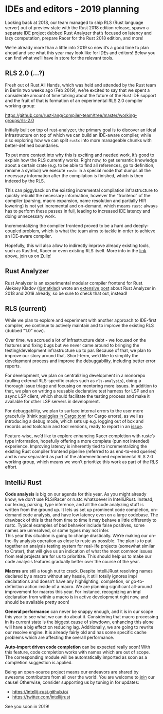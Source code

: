 # IDEs and editors - 2019 planning
Looking back at 2018, our team managed to ship RLS (Rust language server) out of preview state with the Rust 2018 edition release, spawn a separate IDE project dubbed Rust Analyzer that’s focused on latency and lazy computation, prepare Racer for the Rust 2018 edition, and more!

We’re already more than a little into 2019 so now it’s a good time to plan ahead and see what this year may look like for IDEs and editors! Below you can find what we’ll have in store for the relevant tools.

## RLS 2.0 (…?)

Fresh out of Rust All Hands, which was held and attended by the Rust team in Berlin two weeks ago (Feb 2019), we’re excited to say that we spent a considerate amount of time talking about the future of the Rust IDE support and the fruit of that is formation of an experimental RLS 2.0 compiler working group:

https://github.com/rust-lang/compiler-team/tree/master/working-groups/rls-2.0

Initially built on top of rust-analyzer, the primary goal is to discover an ideal infrastructure on top of which we can build an IDE-aware compiler, while also exploring how we can split `rustc` into more manageable chunks with better-defined boundaries.

To put more context into why this is exciting and needed work, it’s good to explain how the RLS currently works. Right now, to get semantic knowledge about a certain crate (e.g. to be able to find all references, go to definition, rename a symbol) we execute `rustc` in a special mode that dumps all the necessary information after the compilation is finished, which is then indexed by the RLS.

This can piggyback on the existing incremental compilation infrastructure to quickly rebuild the necessary information, however the “frontend” of the compiler (parsing, macro expansion, name resolution and partially HIR lowering) is not yet incremental and on-demand, which means `rustc` always has to perform these passes in full, leading to increased IDE latency and doing unnecessary work.

Incrementalizing the compiler frontend proved to be a hard and deeply-coupled problem, which is what the team aims to tackle in order to achieve an IDE-aware compiler.

Hopefully, this will also allow to indirectly improve already existing tools, such as Rustfmt, Racer or even existing RLS itself. More info in the [link](https://rust-lang.zulipchat.com/#narrow/stream/185405-t-compiler.2Frls-2.2E0/topic/scope.20and.20how.20to.20proceed) above, join us on [Zulip](https://rust-lang.zulipchat.com/login/#narrow/stream/185405-t-compiler.2Frls-2.2E0/topic/scope.20and.20how.20to.20proceed)!

## Rust Analyzer

Rust Analyzer is an experimental modular compiler frontend for Rust. Aleksey Kladov ([@matklad](https://github.com/matklad/)) wrote an [extensive post](https://ferrous-systems.com/blog/rust-analyzer-2019/) about Rust Analyzer in 2018 and 2019 already, so be sure to check that out, instead!

## RLS (current)

While we plan to explore and experiment with another approach to IDE-first compiler, we continue to actively maintain and to improve the existing RLS (dubbed “1.0” now).

Over time, we accrued a lot of infrastructure debt - we focused on the features and fixing bugs but we never came around to bringing the testing/development infrastructure up to par.
Because of that, we plan to improve our story around that. Short-term, we’d like to simplify the development process and improve the debuggability, including better error reports.

For development, we plan on centralizing development in a monorepo (pulling external RLS-specific crates such as `rls-analysis`), doing a thorough issue triage and focusing on mentoring more issues.
In addition to that, we plan on writing a reusable declarative test harness for LSP and an async LSP client, which should facilitate the testing process and make it available for other LSP servers in development.

For debuggability, we plan to surface internal errors to the user more gracefully (think [squiggles in Cargo.toml](https://github.com/rust-lang/rls/pull/1089) for Cargo errors), as well as introducing a debug mode, which sets up e.g. logging out of box and records used toolchain and tool versions, ready to report in an [issue](https://github.com/rust-lang/rls/issues).

Feature-wise, we’d like to explore enhancing Racer completion with rustc’s type information, hopefully offering a more complete (pun not intended) experience.
Improving latency is inherently tied to incrementalizing the existing Rust compiler frontend pipeline (referred to as end-to-end queries) and is now separated as part of the aforementioned experimental RLS 2.0 working group, which means we won’t prioritize this work as part of the RLS effort.

## IntelliJ Rust

**Code analysis** is big on our agenda for this year. As you might already know, we don’t use RLS/Racer or rustc whatsoever in IntelliJRust. Instead, our lexing, parsing, type inference, and all the code analyzing stuff is written from the ground up. It lets us set up prominent code completion, on-demand code analysis, and have low latency even on a large codebase. The drawback of this is that from time to time it may behave a little differently to rustc. Typical examples of bad behavior include false positives, some names are unresolved, or some types may not infer.  
This year this situation is going to change drastically. We’re making our on-the-fly analysis operation as close to rustc as possible. The plan is to put together an analysis testing system for real-life projects (somewhat similar to Crater), that will give us an indication of what the most common issues from real projects are for us to prioritize. This should help us to make our code analysis features gradually better over the course of the year.

**Macros** are still a tough nut to crack. Despite IntelliJRust resolving names declared by a macro without any hassle, it still totally ignores impl declarations and doesn’t have any highlighting, completion, or go-to-definition action inside of a macro. We are planning significant all-around improvement for macros this year. For instance, recognizing an impl declaration from within a macro is in active development right now, and should be available pretty soon! 

**General performance** can never be snappy enough, and it is in our scope this year to see what we can do about it. Considering that macro processing in its current state is the biggest cause of slowdown, enhancing this alone will have a big effect on reducing lag. Additionally, we are going to rewrite our resolve engine. It is already fairly old and has some specific cache problems which are affecting the overall performance. 

**Auto-import driven code completion** can be expected really soon!
With this feature, code completion works with names which are out of scope. The corresponding module will be automatically imported as soon as a completion suggestion is applied.

Being an open-source project means our endeavors are shared by awesome contributors from all over the world. You are welcome to [join](https://github.com/intellij-rust/intellij-rust) our cause!
Otherwise, consider supporting us by tuning in for updates:

- https://intellij-rust.github.io/
- https://twitter.com/intellijrust

See you soon in 2019!

